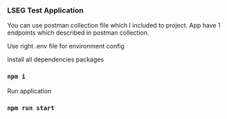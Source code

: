 ### LSEG Test Application

You can use postman collection file which I included to project.
App have 1 endpoints which described in postman collection.

Use right .env file for environment config

Install all dependencies packages
### `npm i`

Run application 

### `npm run start`
